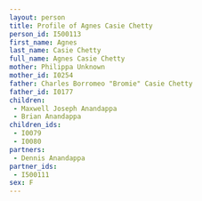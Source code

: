 ```yaml
---
layout: person
title: Profile of Agnes Casie Chetty
person_id: I500113
first_name: Agnes
last_name: Casie Chetty
full_name: Agnes Casie Chetty
mother: Philippa Unknown
mother_id: I0254
father: Charles Borromeo "Bromie" Casie Chetty
father_id: I0177
children:
 - Maxwell Joseph Anandappa
 - Brian Anandappa
children_ids:
 - I0079
 - I0080
partners:
 - Dennis Anandappa
partner_ids:
 - I500111
sex: F
---
```


